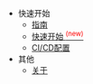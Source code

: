 * 快速开始
  * [指南](post/zhinan.md)
  * [快速开始 <sup style="color:red">(new)<sup>](post/start.md)
  * [CI/CD配置](post/CICD.md)
* 其他
  * [关于](other/about.md)